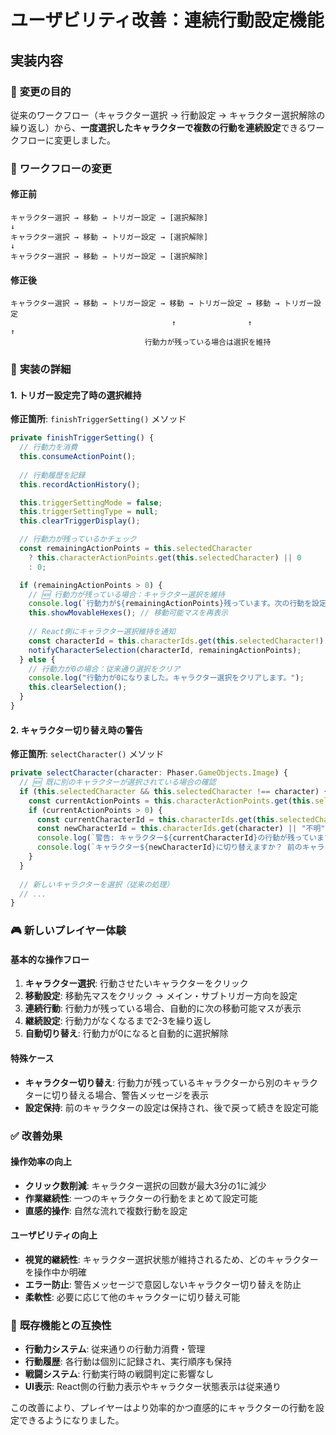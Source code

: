 # ユーザビリティ改善：連続行動設定機能

## 実装内容

### 🎯 **変更の目的**

従来のワークフロー（キャラクター選択 → 行動設定 → キャラクター選択解除の繰り返し）から、**一度選択したキャラクターで複数の行動を連続設定**できるワークフローに変更しました。

### 📝 **ワークフローの変更**

#### 修正前
```
キャラクター選択 → 移動 → トリガー設定 → [選択解除]
↓
キャラクター選択 → 移動 → トリガー設定 → [選択解除]  
↓
キャラクター選択 → 移動 → トリガー設定 → [選択解除]
```

#### 修正後
```
キャラクター選択 → 移動 → トリガー設定 → 移動 → トリガー設定 → 移動 → トリガー設定
                                    ↑                ↑                ↑
                              行動力が残っている場合は選択を維持
```

### 🔧 **実装の詳細**

#### 1. トリガー設定完了時の選択維持
**修正箇所**: `finishTriggerSetting()` メソッド

```typescript
private finishTriggerSetting() {
  // 行動力を消費
  this.consumeActionPoint();
  
  // 行動履歴を記録
  this.recordActionHistory();

  this.triggerSettingMode = false;
  this.triggerSettingType = null;
  this.clearTriggerDisplay();

  // 行動力が残っているかチェック
  const remainingActionPoints = this.selectedCharacter 
    ? this.characterActionPoints.get(this.selectedCharacter) || 0 
    : 0;

  if (remainingActionPoints > 0) {
    // 🆕 行動力が残っている場合：キャラクター選択を維持
    console.log(`行動力が${remainingActionPoints}残っています。次の行動を設定してください。`);
    this.showMovableHexes(); // 移動可能マスを再表示
    
    // React側にキャラクター選択維持を通知
    const characterId = this.characterIds.get(this.selectedCharacter!) || null;
    notifyCharacterSelection(characterId, remainingActionPoints);
  } else {
    // 行動力が0の場合：従来通り選択をクリア
    console.log("行動力が0になりました。キャラクター選択をクリアします。");
    this.clearSelection();
  }
}
```

#### 2. キャラクター切り替え時の警告
**修正箇所**: `selectCharacter()` メソッド

```typescript
private selectCharacter(character: Phaser.GameObjects.Image) {
  // 🆕 既に別のキャラクターが選択されている場合の確認
  if (this.selectedCharacter && this.selectedCharacter !== character) {
    const currentActionPoints = this.characterActionPoints.get(this.selectedCharacter) || 0;
    if (currentActionPoints > 0) {
      const currentCharacterId = this.characterIds.get(this.selectedCharacter) || "不明";
      const newCharacterId = this.characterIds.get(character) || "不明";
      console.log(`警告: キャラクター${currentCharacterId}の行動が残っています（残り${currentActionPoints}回）。`);
      console.log(`キャラクター${newCharacterId}に切り替えますか？ 前のキャラクターの設定は保持されます。`);
    }
  }
  
  // 新しいキャラクターを選択（従来の処理）
  // ...
}
```

### 🎮 **新しいプレイヤー体験**

#### 基本的な操作フロー
1. **キャラクター選択**: 行動させたいキャラクターをクリック
2. **移動設定**: 移動先マスをクリック → メイン・サブトリガー方向を設定
3. **連続行動**: 行動力が残っている場合、自動的に次の移動可能マスが表示
4. **継続設定**: 行動力がなくなるまで2-3を繰り返し
5. **自動切り替え**: 行動力が0になると自動的に選択解除

#### 特殊ケース
- **キャラクター切り替え**: 行動力が残っているキャラクターから別のキャラクターに切り替える場合、警告メッセージを表示
- **設定保持**: 前のキャラクターの設定は保持され、後で戻って続きを設定可能

### ✅ **改善効果**

#### 操作効率の向上
- **クリック数削減**: キャラクター選択の回数が最大3分の1に減少
- **作業継続性**: 一つのキャラクターの行動をまとめて設定可能
- **直感的操作**: 自然な流れで複数行動を設定

#### ユーザビリティの向上
- **視覚的継続性**: キャラクター選択状態が維持されるため、どのキャラクターを操作中か明確
- **エラー防止**: 警告メッセージで意図しないキャラクター切り替えを防止
- **柔軟性**: 必要に応じて他のキャラクターに切り替え可能

### 🔄 **既存機能との互換性**

- **行動力システム**: 従来通りの行動力消費・管理
- **行動履歴**: 各行動は個別に記録され、実行順序も保持
- **戦闘システム**: 行動実行時の戦闘判定に影響なし
- **UI表示**: React側の行動力表示やキャラクター状態表示は従来通り

この改善により、プレイヤーはより効率的かつ直感的にキャラクターの行動を設定できるようになりました。
